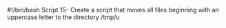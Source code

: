 #!/bin/bash
Script 15- Create a script that moves all files beginning with an uppercase letter to the directory /tmp/u
